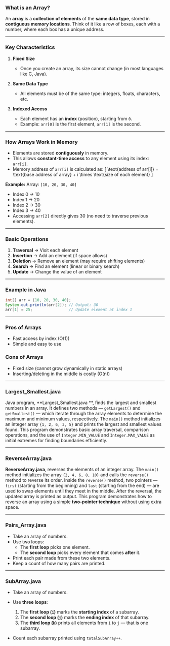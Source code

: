### **What is an Array?**

An **array** is a **collection of elements** of the **same data type**, stored in **contiguous memory locations**.
Think of it like a row of boxes, each with a number, where each box has a unique address.

---

### **Key Characteristics**

1. **Fixed Size**

   * Once you create an array, its size cannot change (in most languages like C, Java).
2. **Same Data Type**

   * All elements must be of the same type: integers, floats, characters, etc.
3. **Indexed Access**

   * Each element has an **index** (position), starting from `0`.
   * Example: `arr[0]` is the first element, `arr[1]` is the second.

---

### **How Arrays Work in Memory**

* Elements are stored **contiguously** in memory.
* This allows **constant-time access** to any element using its index: `arr[i]`.
* Memory address of `arr[i]` is calculated as:
  [
  \text{address of arr[i]} = \text{base address of array} + i \times \text{size of each element}
  ]

**Example:**
Array: `[10, 20, 30, 40]`

* Index 0 → 10
* Index 1 → 20
* Index 2 → 30
* Index 3 → 40
* Accessing `arr[2]` directly gives 30 (no need to traverse previous elements).

---

### **Basic Operations**

1. **Traversal** → Visit each element
2. **Insertion** → Add an element (if space allows)
3. **Deletion** → Remove an element (may require shifting elements)
4. **Search** → Find an element (linear or binary search)
5. **Update** → Change the value of an element

---

### **Example in Java**

```java
int[] arr = {10, 20, 30, 40};
System.out.println(arr[2]); // Output: 30
arr[1] = 25;                // Update element at index 1
```

---

### **Pros of Arrays**

* Fast access by index (O(1))
* Simple and easy to use

### **Cons of Arrays**

* Fixed size (cannot grow dynamically in static arrays)
* Inserting/deleting in the middle is costly (O(n))

---

### Largest_Smallest.java

Java program, **Largest_Smallest.java
**, finds the largest and smallest numbers in an array. It defines two methods — `getLargest()` and `getSmallest()` — which iterate through the array elements to determine the maximum and minimum values, respectively. The `main()` method initializes an integer array `{1, 2, 6, 3, 5}` and prints the largest and smallest values found. This program demonstrates basic array traversal, comparison operations, and the use of `Integer.MIN_VALUE` and `Integer.MAX_VALUE` as initial extremes for finding boundaries efficiently.

---
### ReverseArray.java

**ReverseArray.java**, reverses the elements of an integer array. The `main()` method initializes the array `{2, 4, 6, 8, 10}` and calls the `reverse()` method to reverse its order. Inside the `reverse()` method, two pointers — `first` (starting from the beginning) and `last` (starting from the end) — are used to swap elements until they meet in the middle. After the reversal, the updated array is printed as output. This program demonstrates how to reverse an array using a simple **two-pointer technique** without using extra space.

---
### Pairs_Array.java

* Take an array of numbers.
* Use two loops:
  * The **first loop** picks one element.
  * The **second loop** picks every element that comes **after** it.
* Print each pair made from these two elements.
* Keep a count of how many pairs are printed.

---
### SubArray.java

* Take an array of numbers.
* Use **three loops**:

  1. The **first loop (`i`)** marks the **starting index** of a subarray.
  2. The **second loop (`j`)** marks the **ending index** of that subarray.
  3. The **third loop (`k`)** prints all elements from `i` to `j` — that is one subarray.
* Count each subarray printed using `totalSubArray++`.

